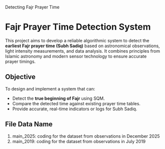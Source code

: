 Detecting Fajr Prayer Time

# Fajr Prayer Time Detection System

This project aims to develop a reliable algorithmic system to detect the **earliest Fajr prayer time (Subh Sadiq)** based on astronomical observations, light intensity measurements, and data analysis. It combines principles from Islamic astronomy and modern sensor technology to ensure accurate prayer timings.

## Objective

To design and implement a system that can:
- Detect the **true beginning of Fajr** using SQM.
- Compare the detected time against existing prayer time tables.
- Provide accurate, real-time indicators or logs for Subh Sadiq.

## File Data Name
1. main_2025: coding for the dataset from observations in December 2025
2. main_2019: coding for the dataset from observations in July 2019

